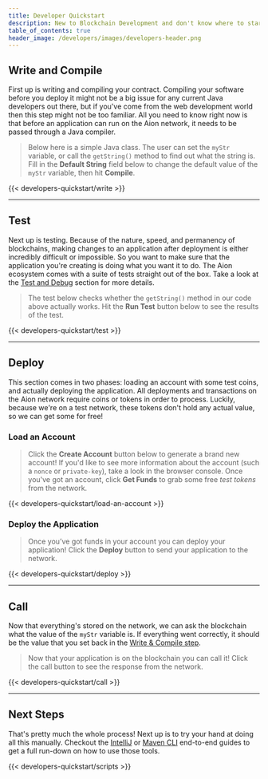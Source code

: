 ```yaml
---
title: Developer Quickstart
description: New to Blockchain Development and don't know where to start? Follow this quickstart through to get a general understanding of the blockchain development workflow. Already know the workflow and just want to get your hands dirty building something, checkout the IntelliJ and Maven CLI end-to-end tutorials.
table_of_contents: true
header_image: /developers/images/developers-header.png
---
```


## Write and Compile

First up is writing and compiling your contract. Compiling your software before you deploy it might not be a big issue for any current Java developers out there, but if you've come from the web development world then this step might not be too familiar. All you need to know right now is that before an application can run on the Aion network, it needs to be passed through a Java compiler.

> Below here is a simple Java class. The user can set the `myStr` variable, or call the `getString()` method to find out what the string is. Fill in the **Default String** field below to change the default value of the `myStr` variable, then hit **Compile**.

{{< developers-quickstart/write >}}

---

## Test

Next up is testing. Because of the nature, speed, and permanency of blockchains, making changes to an application after deployment is either incredibly difficult or impossible. So you want to make sure that the application you're creating is doing what you want it to do. The Aion ecosystem comes with a suite of tests straight out of the box. Take a look at the [Test and Debug](/developers/basics/test-and-debug/end-to-end) section for more details.

> The test below checks whether the `getString()` method in our code above actually works. Hit the **Run Test** button below to see the results of the test.

{{< developers-quickstart/test >}}

---

## Deploy

This section comes in two phases: loading an account with some test coins, and actually deploying the application. All deployments and transactions on the Aion network require coins or tokens in order to process. Luckily, because we're on a test network, these tokens don't hold any actual value, so we can get some for free!

### Load an Account

> Click the **Create Account** button below to generate a brand new account! If you'd like to see more information about the account (such a `nonce` or `private-key`), take a look in the browser console. Once you've got an account, click **Get Funds** to grab some free _test tokens_ from the network.

{{< developers-quickstart/load-an-account >}}

### Deploy the Application

> Once you’ve got funds in your account you can deploy your application! Click the **Deploy** button to send your application to the network.

{{< developers-quickstart/deploy >}}

---

## Call

Now that everything's stored on the network, we can ask the blockchain what the value of the `myStr` variable is. If everything went correctly, it should be the value that you set back in the [Write & Compile step](#write-and-compile).

> Now that your application is on the blockchain you can call it! Click the call button to see the response from the network.

{{< developers-quickstart/call >}}

---

## Next Steps

That's pretty much the whole process! Next up is to try your hand at doing all this manually. Checkout the [IntelliJ](/developers/tools/intellij-plugin/end-to-end) or [Maven CLI](/developers/tools/maven-cli/end-to-end) end-to-end guides to get a full run-down on how to use those tools.

{{< developers-quickstart/scripts >}}
